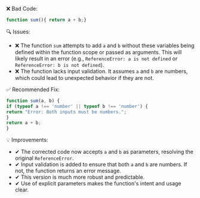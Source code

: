 ❌ Bad Code:
```javascript
function sum(){ return a + b;}
```

🔍 Issues:
* ❌ The function `sum` attempts to add `a` and `b` without these variables being defined within the function scope or
passed as arguments. This will likely result in an error (e.g., `ReferenceError: a is not defined` or `ReferenceError: b
is not defined`).
* ❌ The function lacks input validation. It assumes `a` and `b` are numbers, which could lead to unexpected behavior if
they are not.

✅ Recommended Fix:
```javascript
function sum(a, b) {
if (typeof a !== 'number' || typeof b !== 'number') {
return "Error: Both inputs must be numbers.";
}
return a + b;
}
```

💡 Improvements:
* ✔ The corrected code now accepts `a` and `b` as parameters, resolving the original `ReferenceError`.
* ✔ Input validation is added to ensure that both `a` and `b` are numbers. If not, the function returns an error
message.
* ✔ This version is much more robust and predictable.
* ✔ Use of explicit parameters makes the function's intent and usage clear.
